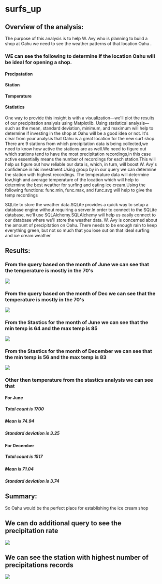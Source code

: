 # surfs_up
## Overview of the analysis:
The purpose of this analysis is to help W. Avy who is planning to build a shop at Oahu we need to see the weather patterns of that location Oahu .
### WE can see the following to determine if the location Oahu will be ideal for opening a shop.
#### Precipatation
#### Station
#### Temperature
#### Statistics
One way to provide this insight is with a visualization—we'll plot the results of our precipitation analysis using Matplotlib.
Using statistical analysis—such as the mean, standard deviation, minimum, and maximum will help to determine if investing in the shop at Oahu will be a good idea or not.
It's clear from your analysis that Oahu is a great location for the new surf shop.
There are 9 stations from which precipitation data is being collected,we need to know how active the stations are as well.We need to figure out which stations tend to have the most precipitation recordings,in this case active essentially means the number of recordings for each station.This will help us figure out how reliable our data is, which, in turn, will boost W. Avy's confidence in his investment.Using group by in our query we can determine the station with highest recordings.
The temperature data will determine low,high and average temperature of the location which will help to determine the best weather for surfing and eating ice cream.Using the following functions: func.min, func.max, and func.avg  will help to give the temp recordings
  
SQLite to store the weather data.SQLite provides a quick way to setup a database engine without requiring a server.In order to connect to the SQLite database, we'll use SQLAlchemy.SQLAlchemy will help us easily connect to our database where we'll store the weather data.
W. Avy is concerned about the amount of precipitation on Oahu. There needs to be enough rain to keep everything green, but not so much that you lose out on that ideal surfing and ice cream weather




## Results:
### From the query based on the month of June we can see that the temperature is mostly in the 70's 
![](June.png?raw=true)
### From the query based on the month of Dec we can see that the temperature is mostly in the 70's 
![](dec.png?raw=true)
### From the Stastics for the month of June we can see that the min temp is 64 and the max temp is 85
![](Summary_Stat_June.png?raw=true)
### From the Stastics for the month of December we can see that the min temp is 56 and the max temp is 83
![](Summary_Stat_Dec.png?raw=true)
### Other then temperature from the stastics analysis  we can see that 
#### For June
##### Total count is 1700
##### Mean is 74.94
##### Standard deviation is 3.25
#### For December
##### Total count is 1517
##### Mean is 71.04
##### Standard deviation is 3.74


## Summary:
So Oahu would be the perfect place for establishing the ice cream shop
## We can do additional query to see the precipitation rate 

![](Precipitation.png?raw=true)
## We can see the station with highest number of precipitations records

![](StationId_preci.png?raw=true)


